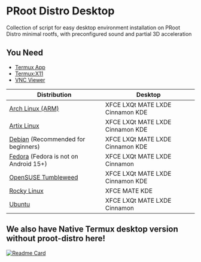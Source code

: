 # PRoot Distro Desktop
Collection of script for easy desktop environment installation on PRoot Distro minimal rootfs, with preconfigured sound and partial 3D acceleration 

## You Need
- [Termux App](https://github.com/termux/termux-app/releases)
- [Termux:X11](https://github.com/termux/termux-x11/releases)
- [VNC Viewer](https://play.google.com/store/apps/details?id=com.realvnc.viewer.android)


| Distribution     | Desktop   |
|------------------|------------|
| [Arch Linux (ARM)](https://github.com/arfshl/proot-distro-desktop/tree/main/arch) | XFCE LXQt MATE LXDE Cinnamon KDE |
| [Artix Linux](https://github.com/arfshl/proot-distro-desktop/tree/main/artix)     | XFCE LXQt MATE LXDE Cinnamon KDE | 
| [Debian](https://github.com/arfshl/proot-distro-desktop/tree/main/debian) (Recommended for beginners) | XFCE LXQt MATE LXDE Cinnamon KDE |
| [Fedora](https://github.com/arfshl/proot-distro-desktop/tree/main/fedora) (Fedora is not on Android 15+) | XFCE LXQt MATE LXDE Cinnamon |
| [OpenSUSE Tumbleweed](https://github.com/arfshl/proot-distro-desktop/tree/main/el/rocky)     |  XFCE LXQt MATE LXDE Cinnamon KDE   |
| [Rocky Linux](https://github.com/arfshl/proot-distro-desktop/tree/main/el/rocky) | XFCE MATE KDE    |
| [Ubuntu](https://github.com/arfshl/proot-distro-desktop/tree/main/ubuntu) | XFCE LXQt MATE LXDE Cinnamon

## We also have Native Termux desktop version without proot-distro here!

[![Readme Card](https://github-readme-stats.vercel.app/api/pin/?username=arfshl&repo=termux-desktop&theme=transparent)](https://github.com/arfshl/termux-desktop)
